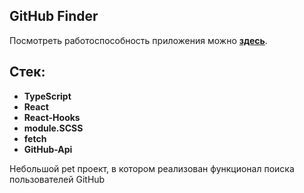 ## GitHub Finder
Посмотреть работоспособность приложения можно __[здесь](https://github-finder-flame-six.vercel.app/)__.
## Стек:

- __TypeScript__
- __React__
- __React-Hooks__
- __module.SCSS__
- __fetch__
- __GitHub-Api__

Небольшой pet проект, в котором реализован функционал поиска пользователей GitHub
